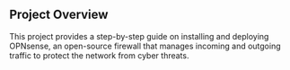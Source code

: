 ## Project Overview
This project provides a step-by-step guide on installing and deploying OPNsense, an open-source firewall that manages incoming and outgoing traffic to protect the network from cyber threats.

## 
